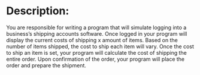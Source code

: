 # Description:
You are responsible for writing a program that will simulate logging into a business’s shipping
accounts software. Once logged in your program will display the current costs of shipping x
amount of items. Based on the number of items shipped, the cost to ship each item will vary.
Once the cost to ship an item is set, your program will calculate the cost of shipping the entire
order. Upon confirmation of the order, your program will place the order and prepare the
shipment.
